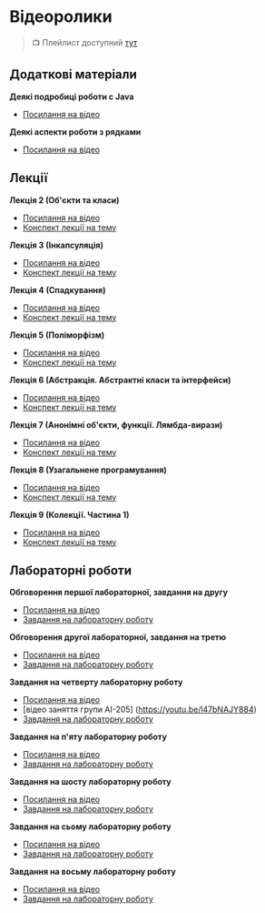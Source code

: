 # Відеоролики

> :tv: Плейлист доступний [тут](https://youtube.com/playlist?list=PLKTsfoGIz8kfGfYo8cvGK6SXm_jOX3Vpc)


## Додаткові матеріали

**Деякі подробиці роботи с Java**
- [Посилання на відео](https://youtu.be/nCc4fqfob1c)

**Деякі аспекти роботи з рядками**
- [Посилання на відео](https://youtu.be/3jj5Xb5oF9Q)

## Лекції

**Лекція 2 (Об'єкти та класи)**
- [Посилання на відео](https://youtu.be/WL-wxQm3PvY)
- [Конспект лекції на тему](https://github.com/MykolaHodovychenko/oop/tree/ru/lectures/lecture2)

**Лекція 3 (Інкапсуляція)**
- [Посилання на відео](https://youtu.be/3VDU-bPvZew)
- [Конспект лекції на тему](https://github.com/MykolaHodovychenko/oop/tree/ru/lectures/lecture3)

**Лекція 4 (Спадкування)**
- [Посилання на відео](https://youtu.be/aGK1WokKftY)
- [Конспект лекції на тему](https://github.com/MykolaHodovychenko/oop/tree/ru/lectures/lecture4)

**Лекція 5 (Поліморфізм)**
- [Посилання на відео](https://youtu.be/wpz_DVxv89o)
- [Конспект лекції на тему](https://github.com/MykolaHodovychenko/oop/tree/ru/lectures/lecture5)

**Лекція 6 (Абстракція. Абстрактні класи та інтерфейси)**
- [Посилання на відео](https://youtu.be/yW12cDuQ-yE)
- [Конспект лекції на тему](https://github.com/MykolaHodovychenko/oop/tree/ru/lectures/lecture6)

**Лекція 7 (Анонімні об'єкти, функції. Лямбда-вирази)**
- [Посилання на відео](https://youtu.be/fzA9EXdlFes)
- [Конспект лекції на тему](https://github.com/MykolaHodovychenko/oop/tree/ru/lectures/lecture7)

**Лекція 8 (Узагальнене програмування)**
- [Посилання на відео](https://youtu.be/1ZBRilr1FOM)
- [Конспект лекції на тему](https://github.com/MykolaHodovychenko/oop/tree/ru/lectures/lecture8)

**Лекція 9 (Колекції. Частина 1)**
- [Посилання на відео](https://youtu.be/O-DD_gTKwOQ)
- [Конспект лекції на тему](https://github.com/MykolaHodovychenko/oop/tree/ru/lectures/lecture9)

## Лабораторні роботи

**Обговорення першої лабораторної, завдання на другу**
- [Посилання на відео](https://youtu.be/hGRYpwvC_II)
- [Завдання на лабораторну роботу](https://github.com/MykolaHodovychenko/oop/tree/ru/labs/lab2)

**Обговорення другої лабораторної, завдання на третю**
- [Посилання на відео](https://youtu.be/Q67PBFuAWVs)
- [Завдання на лабораторну роботу](https://github.com/MykolaHodovychenko/oop/tree/ru/labs/lab3)
 
**Завдання на четверту лабораторну роботу**
- [Посилання на відео](https://youtu.be/1UeFn2ZUvXk)
- [відео заняття групи АІ-205] (https://youtu.be/l47bNAJY884)
- [Завдання на лабораторну роботу](https://github.com/MykolaHodovychenko/oop/tree/ru/labs/lab4)

**Завдання на п'яту лабораторну роботу**
- [Посилання на відео](https://youtu.be/k8AyHKkFh0E)
- [Завдання на лабораторну роботу](https://github.com/MykolaHodovychenko/oop/tree/ru/labs/lab5)

**Завдання на шосту лабораторну роботу**
- [Посилання на відео](https://youtu.be/m3YpVgBy21M)
- [Завдання на лабораторну роботу](https://github.com/MykolaHodovychenko/oop/tree/ru/labs/lab6)

**Завдання на сьому лабораторну роботу**
- [Посилання на відео](https://youtu.be/0dKmKC_0ykI)
- [Завдання на лабораторну роботу](https://github.com/MykolaHodovychenko/oop/tree/ru/labs/lab7)

**Завдання на восьму лабораторну роботу**
- [Посилання на відео](https://youtu.be/75zyIo2rSRw)
- [Завдання на лабораторну роботу](https://github.com/MykolaHodovychenko/oop/tree/ru/labs/lab7)
